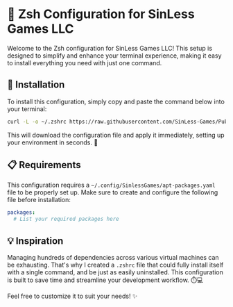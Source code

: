 # 🚀 Zsh Configuration for SinLess Games LLC

Welcome to the Zsh configuration for SinLess Games LLC! This setup is designed to simplify and enhance your terminal experience, making it easy to install everything you need with just one command.

## 🔧 Installation

To install this configuration, simply copy and paste the command below into your terminal:

```zsh
curl -L -o ~/.zshrc https://raw.githubusercontent.com/SinLess-Games/Public-Configs/refs/heads/main/zsh/.zshrc && source ~/.zshrc
```

This will download the configuration file and apply it immediately, setting up your environment in seconds. 🎉

## 📋 Requirements

This configuration requires a `~/.config/SinlessGames/apt-packages.yaml` file to be properly set up. Make sure to create and configure the following file before installation:

```yaml
packages:
  # List your required packages here
```

## 💡 Inspiration

Managing hundreds of dependencies across various virtual machines can be exhausting. That's why I created a `.zshrc` file that could fully install itself with a single command, and be just as easily uninstalled. This configuration is built to save time and streamline your development workflow. ⏱️💻

Feel free to customize it to suit your needs! ✨
